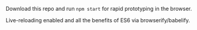 Download this repo and run `npm start` for rapid prototyping in the browser.

Live-reloading enabled and all the benefits of ES6 via browserify/babelify.
